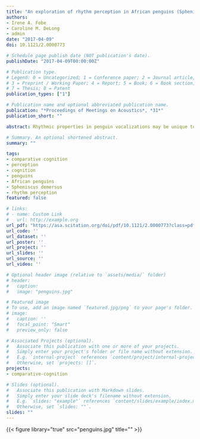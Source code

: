 ```yaml
---
title: "An exploration of rhythm perception in African penguins (Spheniscus demersus)"
authors:
- Irene A. Fobe
- Caroline M. DeLong
- admin
date: "2017-04-09"
doi: 10.1121/2.0000773

# Schedule page publish date (NOT publication's date).
publishDate: "2017-04-09T00:00:00Z"

# Publication type.
# Legend: 0 = Uncategorized; 1 = Conference paper; 2 = Journal article;
# 3 = Preprint / Working Paper; 4 = Report; 5 = Book; 6 = Book section;
# 7 = Thesis; 8 = Patent
publication_types: ["1"]

# Publication name and optional abbreviated publication name.
publication: "*Proceedings of Meetings on Acoustics*, *31*"
publication_short: ""

abstract: Rhythmic properties in penguin vocalizations may be unique to individuals. Rhythm perception is a cognitive ability previously thought to be exclusive to vocal-learning species who have the neurological complexities required to mimic conspecific and heterospecific vocalizations. Discovering rhythm perception in penguins would provide insight on penguins' ability to recognize kin using auditory cues, and discount theories constraining rhythm perception to vocal-learning animals. The goal of this study was to learn if African penguins (Spheniscus demersus) could perceive changes in rhythm using a habituation-dishabituation paradigm. Subjects were 32–38 African penguins housed at the Seneca Park Zoo in Rochester, NY. Penguins were played four rhythms at 4 kHz and head turns per bird were counted in 24 sessions. Each session was composed of ten familiarization trials followed by six test trials that alternated between the familiar and novel rhythm. The number of head turns per bird did not significantly increase from the last three familiarization trials to the first novel test trial. Results were inconclusive in showing evidence for auditory rhythm perception in penguins. This may be because subjects met the habituation criterion in only 9 out of 24 sessions. More research on auditory rhythm perception in penguins is needed.

# Summary. An optional shortened abstract.
summary: ""

tags:
- comparative cognition
- perception
- cognition
- penguins
- African penguins
- Spheniscus demersus
- rhythm perception
featured: false

# links:
# - name: Custom Link
#   url: http://example.org
url_pdf: "https://asa.scitation.org/doi/pdf/10.1121/2.0000773?class=pdf"
url_code: ''
url_dataset: ''
url_poster: ''
url_project: ''
url_slides: ''
url_source: ''
url_video: ''

# Optional header image (relative to `assets/media/` folder)
# header:
#   caption:
#   image: "penguins.jpg"

# Featured image
# To use, add an image named `featured.jpg/png` to your page's folder. 
# image:
#   caption: ''
#   focal_point: "Smart"
#   preview_only: false

# Associated Projects (optional).
#   Associate this publication with one or more of your projects.
#   Simply enter your project's folder or file name without extension.
#   E.g. `internal-project` references `content/project/internal-project/index.md`.
#   Otherwise, set `projects: []`.
projects:
- comparative-cognition

# Slides (optional).
#   Associate this publication with Markdown slides.
#   Simply enter your slide deck's filename without extension.
#   E.g. `slides: "example"` references `content/slides/example/index.md`.
#   Otherwise, set `slides: ""`.
slides: ""
---
```


{{< figure library="true" src="penguins.jpg" title="" >}}
